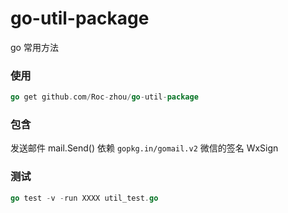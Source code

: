 # go-util-package
go 常用方法

### 使用
```go
go get github.com/Roc-zhou/go-util-package
```

### 包含
发送邮件 mail.Send()  依赖 `gopkg.in/gomail.v2`
微信的签名 WxSign

### 测试
```go
go test -v -run XXXX util_test.go 
```